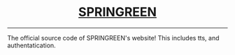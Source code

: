 <h1 align="center">
  <a href='https://springreen.ga'>SPRINGREEN</a>
</h1>
<hr>
The official source code of SPRINGREEN's website! This includes tts, and authentatication.
